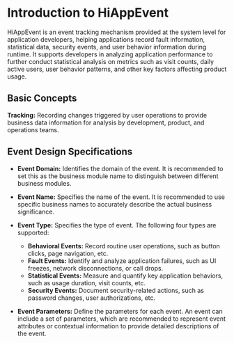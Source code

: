 # Introduction to HiAppEvent

HiAppEvent is an event tracking mechanism provided at the system level for application developers, helping applications record fault information, statistical data, security events, and user behavior information during runtime. It supports developers in analyzing application performance to further conduct statistical analysis on metrics such as visit counts, daily active users, user behavior patterns, and other key factors affecting product usage.

## Basic Concepts

**Tracking:** Recording changes triggered by user operations to provide business data information for analysis by development, product, and operations teams.

## Event Design Specifications

- **Event Domain:** Identifies the domain of the event. It is recommended to set this as the business module name to distinguish between different business modules.

- **Event Name:** Specifies the name of the event. It is recommended to use specific business names to accurately describe the actual business significance.

- **Event Type:** Specifies the type of event. The following four types are supported:
    - **Behavioral Events:** Record routine user operations, such as button clicks, page navigation, etc.
    - **Fault Events:** Identify and analyze application failures, such as UI freezes, network disconnections, or call drops.
    - **Statistical Events:** Measure and quantify key application behaviors, such as usage duration, visit counts, etc.
    - **Security Events:** Document security-related actions, such as password changes, user authorizations, etc.

- **Event Parameters:** Define the parameters for each event. An event can include a set of parameters, which are recommended to represent event attributes or contextual information to provide detailed descriptions of the event.
